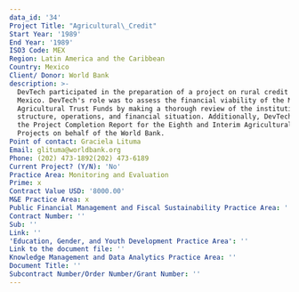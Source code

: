 ```yaml
---
data_id: '34'
Project Title: "Agricultural\_Credit"
Start Year: '1989'
End Year: '1989'
ISO3 Code: MEX
Region: Latin America and the Caribbean
Country: Mexico
Client/ Donor: World Bank
description: >-
  DevTech participated in the preparation of a project on rural credit in
  Mexico. DevTech's role was to assess the financial viability of the Mexican
  Agricultural Trust Funds by making a thorough review of the institution's
  structure, operations, and financial situation. Additionally, DevTech prepared
  the Project Completion Report for the Eighth and Interim Agricultural Credit
  Projects on behalf of the World Bank.
Point of contact: Graciela Lituma
Email: glituma@worldbank.org
Phone: (202) 473-1892(202) 473-6189
Current Project? (Y/N): 'No'
Practice Area: Monitoring and Evaluation
Prime: x
Contract Value USD: '8000.00'
M&E Practice Area: x
Public Financial Management and Fiscal Sustainability Practice Area: ''
Contract Number: ''
Sub: ''
Link: ''
'Education, Gender, and Youth Development Practice Area': ''
Link to the document file: ''
Knowledge Management and Data Analytics Practice Area: ''
Document Title: ''
Subcontract Number/Order Number/Grant Number: ''
---
```

